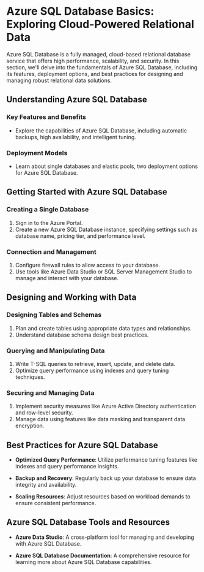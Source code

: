 # Azure SQL Database Basics: Exploring Cloud-Powered Relational Data

Azure SQL Database is a fully managed, cloud-based relational database service that offers high performance, scalability, and security. In this section, we'll delve into the fundamentals of Azure SQL Database, including its features, deployment options, and best practices for designing and managing robust relational data solutions.

## Understanding Azure SQL Database

### Key Features and Benefits

- Explore the capabilities of Azure SQL Database, including automatic backups, high availability, and intelligent tuning.

### Deployment Models

- Learn about single databases and elastic pools, two deployment options for Azure SQL Database.

## Getting Started with Azure SQL Database

### Creating a Single Database

1. Sign in to the Azure Portal.
2. Create a new Azure SQL Database instance, specifying settings such as database name, pricing tier, and performance level.

### Connection and Management

1. Configure firewall rules to allow access to your database.
2. Use tools like Azure Data Studio or SQL Server Management Studio to manage and interact with your database.

## Designing and Working with Data

### Designing Tables and Schemas

1. Plan and create tables using appropriate data types and relationships.
2. Understand database schema design best practices.

### Querying and Manipulating Data

1. Write T-SQL queries to retrieve, insert, update, and delete data.
2. Optimize query performance using indexes and query tuning techniques.

### Securing and Managing Data

1. Implement security measures like Azure Active Directory authentication and row-level security.
2. Manage data using features like data masking and transparent data encryption.

## Best Practices for Azure SQL Database

- **Optimized Query Performance**: Utilize performance tuning features like indexes and query performance insights.

- **Backup and Recovery**: Regularly back up your database to ensure data integrity and availability.

- **Scaling Resources**: Adjust resources based on workload demands to ensure consistent performance.

## Azure SQL Database Tools and Resources

- **Azure Data Studio**: A cross-platform tool for managing and developing with Azure SQL Database.

- **Azure SQL Database Documentation**: A comprehensive resource for learning more about Azure SQL Database capabilities.

